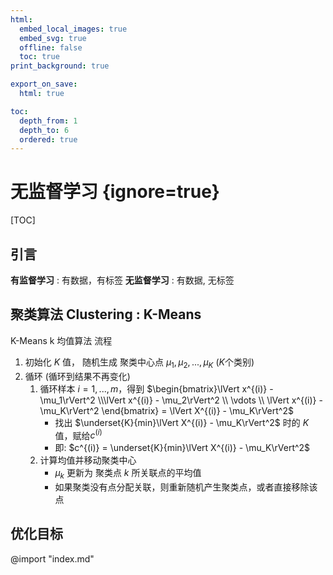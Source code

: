 ```yaml
---
html:
  embed_local_images: true
  embed_svg: true
  offline: false
  toc: true
print_background: true

export_on_save:
  html: true

toc:
  depth_from: 1
  depth_to: 6
  ordered: true
---
```


# 无监督学习 {ignore=true}

[TOC]

## 引言

**有监督学习** : 有数据，有标签
**无监督学习** : 有数据, 无标签

## 聚类算法 Clustering : K-Means

K-Means k 均值算法 流程
1. 初始化 $K$ 值， 随机生成 聚类中心点 $\mu_1,\mu_2,...,\mu_K$ ($K$个类别)
2. 循环 (循环到结果不再变化)
   1. 循环样本 $i=1,...,m$，得到 $\begin{bmatrix}\lVert x^{(i)} - \mu_1\rVert^2 \\\lVert x^{(i)} - \mu_2\rVert^2 \\ \vdots \\ \lVert x^{(i)} -  \mu_K\rVert^2 \end{bmatrix} = \lVert X^{(i)} - \mu_K\rVert^2$
      * 找出 $\underset{K}{min}\lVert X^{(i)} - \mu_K\rVert^2$ 时的 $K$ 值，赋给$c^{(i)}$ 
      * 即: $c^{(i)} = \underset{K}{min}\lVert X^{(i)} - \mu_K\rVert^2$
   2. 计算均值并移动聚类中心
      * $\mu_k$ 更新为 聚类点 $k$ 所关联点的平均值
      * 如果聚类没有点分配关联，则重新随机产生聚类点，或者直接移除该点

## 优化目标


@import "index.md"